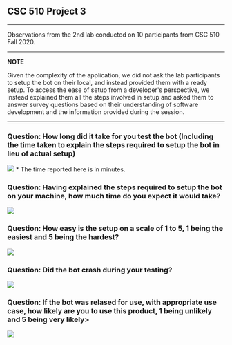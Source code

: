## CSC 510 Project 3

---
Observations from the 2nd lab conducted on 10 participants from CSC 510 Fall 2020.

---
**NOTE**

Given the complexity of the application, we did not ask the lab participants to setup the bot on their local, and instead provided them with a ready setup. To access the ease of setup from a developer's perspective, we instead explained them all the steps involved in setup and asked them to answer survey questions based on their understanding of software development and the information provided during the session.

---

### Question: How long did it take for you test the bot (Including the time taken to explain the steps required to setup the bot in lieu of actual setup)

<img src="https://i.imgur.com/U3wJSvJ.png" />
* The time reported here is in minutes.

### Question: Having explained the steps required to setup the bot on your machine, how much time do you expect it would take?

<img src="https://i.imgur.com/ZgON2mf.png" />

### Question: How easy is the setup on a scale of 1 to 5, 1 being the easiest and 5 being the hardest?

<img src="https://i.imgur.com/gI6rkTe.png" />

### Question: Did the bot crash during your testing?

<img src="https://i.imgur.com/L4iy2PZ.png" />

### Question: If the bot was relased for use, with appropriate use case, how likely are you to use this product, 1 being unlikely and 5 being very likely>

<img src="https://i.imgur.com/VU42YLa.png" />

